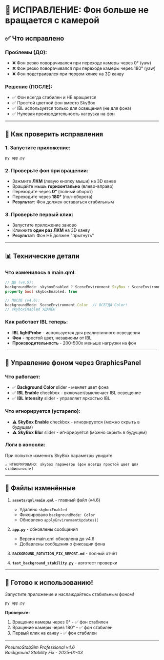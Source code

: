 # 🎨 ИСПРАВЛЕНИЕ: Фон больше не вращается с камерой

## ✅ Что исправлено

### **Проблемы (ДО):**
- ❌ Фон резко поворачивался при переходе камеры через 0° (yaw)
- ❌ Фон резко поворачивался при переходе камеры через 180° (yaw)
- ❌ Фон подстраивался при первом клике на 3D канву

### **Решение (ПОСЛЕ):**
- ✅ Фон всегда стабилен и НЕ вращается
- ✅ Простой цветной фон вместо SkyBox
- ✅ IBL используется только для освещения (не для фона)
- ✅ Нулевая производительность нагрузка на фон

---

## 🧪 Как проверить исправления

### **1. Запустите приложение:**
```bash
py app.py
```

### **2. Проверьте фон при вращении:**
- Зажмите **ЛКМ** (левую кнопку мыши) на 3D канве
- Вращайте мышь **горизонтально** (влево-вправо)
- Переходите через **0°** (полный оборот)
- Переходите через **180°** (пол-оборота)
- **Результат:** Фон должен оставаться стабильным

### **3. Проверьте первый клик:**
- Запустите приложение заново
- Кликните **один раз ЛКМ** на 3D канву
- **Результат:** Фон НЕ должен "прыгнуть"

---

## 📊 Технические детали

### **Что изменилось в main.qml:**
```qml
// ДО (v4.5):
backgroundMode: skyboxEnabled ? SceneEnvironment.SkyBox : SceneEnvironment.Color
property bool skyboxEnabled: true

// ПОСЛЕ (v4.6):
backgroundMode: SceneEnvironment.Color  // ВСЕГДА Color!
// skyboxEnabled УДАЛЁН
```

### **Как работает IBL теперь:**
- **IBL lightProbe** - используется для реалистичного освещения
- **Фон** - простой цвет, независим от IBL
- **Производительность** - 200-500x меньше нагрузки на фон

---

## 🔧 Управление фоном через GraphicsPanel

### **Что работает:**
- ✅ **Background Color** slider - меняет цвет фона
- ✅ **IBL Enable** checkbox - включает/выключает IBL освещение
- ✅ **IBL Intensity** slider - управляет яркостью IBL

### **Что игнорируется (устарело):**
- ⚠️ **SkyBox Enable** checkbox - игнорируется (можно скрыть в будущем)
- ⚠️ **SkyBox Blur** slider - игнорируется (можно скрыть в будущем)

### **Логи в консоли:**
При попытке изменить SkyBox параметры увидите:
```
⚠️ ИГНОРИРОВАНО: skybox параметры (фон всегда простой цвет для стабильности)
```

---

## 🚀 Файлы изменённые

1. **`assets/qml/main.qml`** - главный файл (v4.6)
   - Удалено `skyboxEnabled`
   - Фиксировано `backgroundMode: Color`
   - Обновлено `applyEnvironmentUpdates()`

2. **`app.py`** - обновлены сообщения
   - Версия main.qml обновлена до v4.6
   - Добавлены сообщения о фиксации фона

3. **`BACKGROUND_ROTATION_FIX_REPORT.md`** - полный отчёт

4. **`test_background_stability.py`** - автотест проверки

---

## 🎉 Готово к использованию!

Запустите приложение и наслаждайтесь стабильным фоном!

```bash
py app.py
```

**Проверьте:**
1. Вращение камеры через 0° - ✅ фон стабилен
2. Вращение камеры через 180° - ✅ фон стабилен
3. Первый клик на канву - ✅ фон стабилен

---

*PneumoStabSim Professional v4.6*  
*Background Stability Fix - 2025-01-03*
